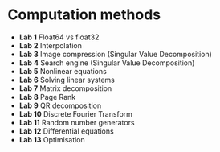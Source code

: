 # Computation methods
- **Lab 1** Float64 vs float32
- **Lab 2** Interpolation
- **Lab 3** Image compression (Singular Value Decomposition)
- **Lab 4** Search engine (Singular Value Decomposition)
- **Lab 5** Nonlinear equations
- **Lab 6** Solving linear systems 
- **Lab 7** Matrix decomposition
- **Lab 8** Page Rank
- **Lab 9** QR decomposition
- **Lab 10** Discrete Fourier Transform
- **Lab 11** Random number generators
- **Lab 12** Differential equations
- **Lab 13** Optimisation